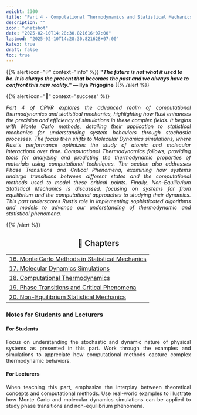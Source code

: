 ```yaml
---
weight: 2300
title: "Part 4 - Computational Thermodynamics and Statistical Mechanics"
description: ""
icon: "whatshot"
date: "2025-02-10T14:28:30.821616+07:00"
lastmod: "2025-02-10T14:28:30.821628+07:00"
katex: true
draft: false
toc: true
---
```


{{% alert icon="💡" context="info" %}}
<strong>"<em>The future is not what it used to be. It is always the present that becomes the past and we always have to confront this new reality.</em>" — Ilya Prigogine</strong>
{{% /alert %}}

{{% alert icon="📘" context="success" %}}
<p style="text-align: justify;">
<em>Part 4 of CPVR explores the advanced realm of computational thermodynamics and statistical mechanics, highlighting how Rust enhances the precision and efficiency of simulations in these complex fields. It begins with Monte Carlo methods, detailing their application to statistical mechanics for understanding system behaviors through stochastic processes. The focus then shifts to Molecular Dynamics simulations, where Rust's performance optimizes the study of atomic and molecular interactions over time. Computational Thermodynamics follows, providing tools for analyzing and predicting the thermodynamic properties of materials using computational techniques. The section also addresses Phase Transitions and Critical Phenomena, examining how systems undergo transitions between different states and the computational methods used to model these critical points. Finally, Non-Equilibrium Statistical Mechanics is discussed, focusing on systems far from equilibrium and the computational approaches to studying their dynamics. This part underscores Rust’s role in implementing sophisticated algorithms and models to advance our understanding of thermodynamic and statistical phenomena.</em>
</p>
{{% /alert %}}

<center>

## **🧠 Chapters**

</center>

<div class="container mt-4">
  <div class="row">
    <div class="col-md-12">
      <table class="table table-hover">
        <tbody>
          <tr>
            <td><a href="/docs/part-iv/chapter-16/" class="text-decoration-none">16. Monte Carlo Methods in Statistical Mechanics</a></td>
          </tr>
          <tr>
            <td><a href="/docs/part-iv/chapter-17/" class="text-decoration-none">17. Molecular Dynamics Simulations</a></td>
          </tr>
          <tr>
            <td><a href="/docs/part-iv/chapter-18/" class="text-decoration-none">18. Computational Thermodynamics</a></td>
          </tr>
          <tr>
            <td><a href="/docs/part-iv/chapter-19/" class="text-decoration-none">19. Phase Transitions and Critical Phenomena</a></td>
          </tr>
          <tr>
            <td><a href="/docs/part-iv/chapter-20/" class="text-decoration-none">20. Non-Equilibrium Statistical Mechanics</a></td>
          </tr>
        </tbody>
      </table>
    </div>
  </div>
</div>

### Notes for Students and Lecturers

<div class="container mt-4">
  <div class="row">
    <div class="col-md-6">
      <h4 class="text-primary">For Students</h4>
      <p style="text-align: justify;">
        Focus on understanding the stochastic and dynamic nature of physical systems as presented in this part. Work through the examples and simulations to appreciate how computational methods capture complex thermodynamic behaviors.
      </p>
    </div>
    <div class="col-md-6">
      <h4 class="text-success">For Lecturers</h4>
      <p style="text-align: justify;">
        When teaching this part, emphasize the interplay between theoretical concepts and computational methods. Use real-world examples to illustrate how Monte Carlo and molecular dynamics simulations can be applied to study phase transitions and non-equilibrium phenomena.
      </p>
    </div>
  </div>
</div>
